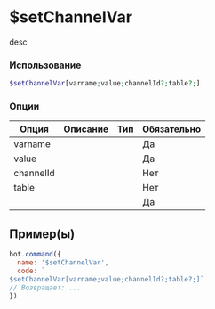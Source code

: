 # $setChannelVar
desc
### Использование
```php
$setChannelVar[varname;value;channelId?;table?;]
```

### Опции

| Опция | Описание | Тип | Обязательно |
|--------|-------------|------|----------|
| varname |  |  | Да | 
| value |  |  | Да | 
| channelId |  |  | Нет |
| table |  |  | Нет |
|  |  |  | Да |
## Пример(ы)

```javascript
bot.command({
  name: '$setChannelVar',
  code: `
$setChannelVar[varname;value;channelId?;table?;]`
// Возвращает: ...
})
```